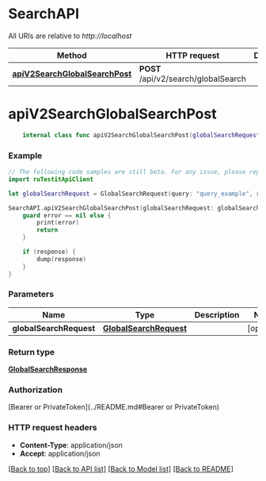 # SearchAPI

All URIs are relative to *http://localhost*

Method | HTTP request | Description
------------- | ------------- | -------------
[**apiV2SearchGlobalSearchPost**](SearchAPI.md#apiv2searchglobalsearchpost) | **POST** /api/v2/search/globalSearch | 


# **apiV2SearchGlobalSearchPost**
```swift
    internal class func apiV2SearchGlobalSearchPost(globalSearchRequest: GlobalSearchRequest? = nil, completion: @escaping (_ data: GlobalSearchResponse?, _ error: Error?) -> Void)
```



### Example
```swift
// The following code samples are still beta. For any issue, please report via http://github.com/OpenAPITools/openapi-generator/issues/new
import ruTestitApiClient

let globalSearchRequest = GlobalSearchRequest(query: "query_example", resourceType: "resourceType_example", take: 123, skip: 123) // GlobalSearchRequest |  (optional)

SearchAPI.apiV2SearchGlobalSearchPost(globalSearchRequest: globalSearchRequest) { (response, error) in
    guard error == nil else {
        print(error)
        return
    }

    if (response) {
        dump(response)
    }
}
```

### Parameters

Name | Type | Description  | Notes
------------- | ------------- | ------------- | -------------
 **globalSearchRequest** | [**GlobalSearchRequest**](GlobalSearchRequest.md) |  | [optional] 

### Return type

[**GlobalSearchResponse**](GlobalSearchResponse.md)

### Authorization

[Bearer or PrivateToken](../README.md#Bearer or PrivateToken)

### HTTP request headers

 - **Content-Type**: application/json
 - **Accept**: application/json

[[Back to top]](#) [[Back to API list]](../README.md#documentation-for-api-endpoints) [[Back to Model list]](../README.md#documentation-for-models) [[Back to README]](../README.md)


